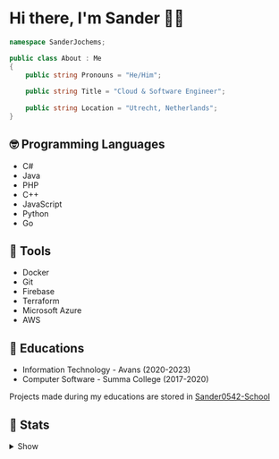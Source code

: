 # Hi there, I'm Sander 👋🏼

```cs
namespace SanderJochems;

public class About : Me
{
    public string Pronouns = "He/Him";
    
    public string Title = "Cloud & Software Engineer";
    
    public string Location = "Utrecht, Netherlands";
}
```

## 🤓 Programming Languages

- C#
- Java
- PHP
- C++
- JavaScript
- Python
- Go

## 🔧 Tools

- Docker
- Git
- Firebase
- Terraform
- Microsoft Azure
- AWS

## 🏫 Educations

- Information Technology - Avans (2020-2023)
- Computer Software - Summa College (2017-2020)

Projects made during my educations are stored in [Sander0542-School](https://github.com/Sander0542-School)

## 🏁 Stats

<details>
<summary>Show</summary>

![Sander0542 GitHub Stats](https://github-readme-stats.vercel.app/api?username=Sander0542&count_private=true&include_all_commits=true&show_icons=true)

![Top Languages](https://github-readme-stats.vercel.app/api/top-langs/?username=Sander0542&layout=compact)
</details>
